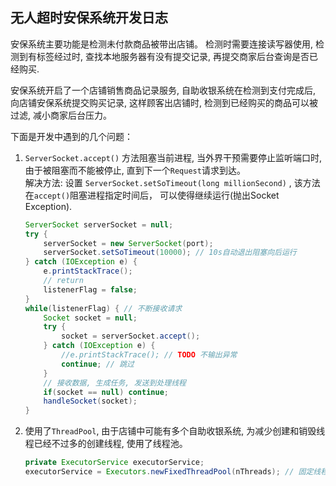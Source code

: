 
## 无人超时安保系统开发日志

安保系统主要功能是检测未付款商品被带出店铺。
检测时需要连接读写器使用, 检测到有标签经过时, 
查找本地服务器有没有提交记录, 再提交商家后台查询是否已经购买.

安保系统开启了一个店铺销售商品记录服务, 自助收银系统在检测到支付完成后,
向店铺安保系统提交购买记录, 这样顾客出店铺时, 检测到已经购买的商品可以被过滤,
减小商家后台压力。

下面是开发中遇到的几个问题：

1. `ServerSocket.accept()` 方法阻塞当前进程, 当外界干预需要停止监听端口时, 由于被阻塞而不能被停止, 
	直到下一个`Request`请求到达。</br>
	解决方法:
	设置 `ServerSocket.setSoTimeout(long millionSecond)` , 该方法在`accept()`阻塞进程指定时间后，
	可以使得继续运行(抛出Socket Exception).
	```java
	ServerSocket serverSocket = null;
	try {
		serverSocket = new ServerSocket(port);
		serverSocket.setSoTimeout(10000); // 10s自动退出阻塞向后运行
	} catch (IOException e) {
		e.printStackTrace();
		// return
		listenerFlag = false;
	}
	while(listenerFlag) { // 不断接收请求
		Socket socket = null;
		try {
			socket = serverSocket.accept();
		} catch (IOException e) {
			//e.printStackTrace(); // TODO 不输出异常
			continue; // 跳过
		}
		// 接收数据, 生成任务, 发送到处理线程
		if(socket == null) continue;
		handleSocket(socket);
	}
	```
	
2. 使用了`ThreadPool`, 由于店铺中可能有多个自助收银系统, 为减少创建和销毁线程已经不过多的创建线程, 使用了线程池。
	```java
	private ExecutorService executorService;
	executorService = Executors.newFixedThreadPool(nThreads); // 固定线程数量的线程池 maxThreadNum = coreThreadNum
	```
